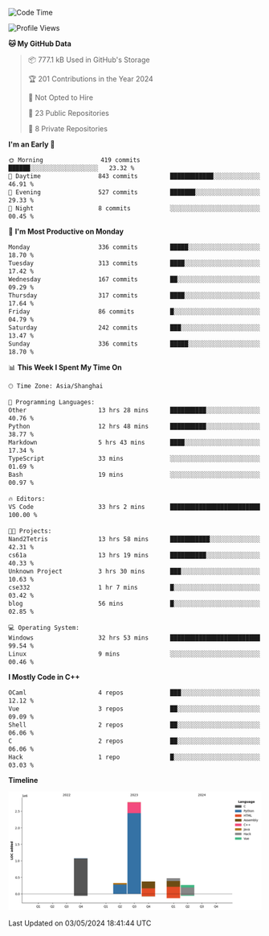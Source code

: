 <!--
**Salvely/Salvely** is a ✨ _special_ ✨ repository because its `README.md` (this file) appears on your GitHub profile.

Here are some ideas to get you started:

- 🔭 I’m currently working on ...
- 🌱 I’m currently learning ...
- 👯 I’m looking to collaborate on ...
- 🤔 I’m looking for help with ...
- 💬 Ask me about ...
- 📫 How to reach me: ...
- 😄 Pronouns: ...
- ⚡ Fun fact: ...
-->

<!--START_SECTION:waka-->
![Code Time](http://img.shields.io/badge/Code%20Time-798%20hrs%2055%20mins-blue)

![Profile Views](http://img.shields.io/badge/Profile%20Views-3-blue)

**🐱 My GitHub Data** 

> 📦 777.1 kB Used in GitHub's Storage 
 > 
> 🏆 201 Contributions in the Year 2024
 > 
> 🚫 Not Opted to Hire
 > 
> 📜 23 Public Repositories 
 > 
> 🔑 8 Private Repositories 
 > 
**I'm an Early 🐤** 

```text
🌞 Morning                419 commits         ██████░░░░░░░░░░░░░░░░░░░   23.32 % 
🌆 Daytime                843 commits         ████████████░░░░░░░░░░░░░   46.91 % 
🌃 Evening                527 commits         ███████░░░░░░░░░░░░░░░░░░   29.33 % 
🌙 Night                  8 commits           ░░░░░░░░░░░░░░░░░░░░░░░░░   00.45 % 
```
📅 **I'm Most Productive on Monday** 

```text
Monday                   336 commits         █████░░░░░░░░░░░░░░░░░░░░   18.70 % 
Tuesday                  313 commits         ████░░░░░░░░░░░░░░░░░░░░░   17.42 % 
Wednesday                167 commits         ██░░░░░░░░░░░░░░░░░░░░░░░   09.29 % 
Thursday                 317 commits         ████░░░░░░░░░░░░░░░░░░░░░   17.64 % 
Friday                   86 commits          █░░░░░░░░░░░░░░░░░░░░░░░░   04.79 % 
Saturday                 242 commits         ███░░░░░░░░░░░░░░░░░░░░░░   13.47 % 
Sunday                   336 commits         █████░░░░░░░░░░░░░░░░░░░░   18.70 % 
```


📊 **This Week I Spent My Time On** 

```text
🕑︎ Time Zone: Asia/Shanghai

💬 Programming Languages: 
Other                    13 hrs 28 mins      ██████████░░░░░░░░░░░░░░░   40.76 % 
Python                   12 hrs 48 mins      ██████████░░░░░░░░░░░░░░░   38.77 % 
Markdown                 5 hrs 43 mins       ████░░░░░░░░░░░░░░░░░░░░░   17.34 % 
TypeScript               33 mins             ░░░░░░░░░░░░░░░░░░░░░░░░░   01.69 % 
Bash                     19 mins             ░░░░░░░░░░░░░░░░░░░░░░░░░   00.97 % 

🔥 Editors: 
VS Code                  33 hrs 2 mins       █████████████████████████   100.00 % 

🐱‍💻 Projects: 
Nand2Tetris              13 hrs 58 mins      ███████████░░░░░░░░░░░░░░   42.31 % 
cs61a                    13 hrs 19 mins      ██████████░░░░░░░░░░░░░░░   40.33 % 
Unknown Project          3 hrs 30 mins       ███░░░░░░░░░░░░░░░░░░░░░░   10.63 % 
cse332                   1 hr 7 mins         █░░░░░░░░░░░░░░░░░░░░░░░░   03.42 % 
blog                     56 mins             █░░░░░░░░░░░░░░░░░░░░░░░░   02.85 % 

💻 Operating System: 
Windows                  32 hrs 53 mins      █████████████████████████   99.54 % 
Linux                    9 mins              ░░░░░░░░░░░░░░░░░░░░░░░░░   00.46 % 
```

**I Mostly Code in C++** 

```text
OCaml                    4 repos             ███░░░░░░░░░░░░░░░░░░░░░░   12.12 % 
Vue                      3 repos             ██░░░░░░░░░░░░░░░░░░░░░░░   09.09 % 
Shell                    2 repos             ██░░░░░░░░░░░░░░░░░░░░░░░   06.06 % 
C                        2 repos             ██░░░░░░░░░░░░░░░░░░░░░░░   06.06 % 
Hack                     1 repo              █░░░░░░░░░░░░░░░░░░░░░░░░   03.03 % 
```



**Timeline**

![Lines of Code chart](https://raw.githubusercontent.com/Salvely/Salvely/main/assets/bar_graph.png)


 Last Updated on 03/05/2024 18:41:44 UTC
<!--END_SECTION:waka-->
<!-- ### [![Typing SVG](https://readme-typing-svg.demolab.com?font=JetBrains+Mono&size=22&pause=1000&width=435&height=70&lines=Hi!+I'm+Wen+Gao.+Nice+to+see+you!)](https://git.io/typing-svg)

[![Salvely's GitHub stats](https://github-readme-stats.vercel.app/api?username=Salvely&count_private=true&show_icons=true&theme=buefy&include_all_commits=true)](https://github.com/anuraghazr/github-readme-stats)
[![Top Langs](https://github-readme-stats.vercel.app/api/top-langs/?username=Salvely)](https://github.com/anuraghazr/github-readme-stats)


![Leetcode Stats](https://leetcard.jacoblin.cool/Salvely?theme=wtf&font=Kameron&ext=activity&show_rank=true)

![](https://komarev.com/ghpvc/?username=Salvely)
-->
